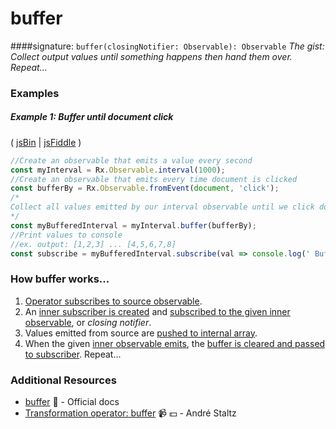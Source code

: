 # buffer
####signature: `buffer(closingNotifier: Observable): Observable`
*The gist: Collect output values until something happens then hand them over. Repeat...*

### Examples

##### Example 1: Buffer until document click

( [jsBin](http://jsbin.com/fazimarajo/edit?js,console,output) | [jsFiddle](https://jsfiddle.net/btroncone/7451s67k/) )

```js
//Create an observable that emits a value every second
const myInterval = Rx.Observable.interval(1000);
//Create an observable that emits every time document is clicked
const bufferBy = Rx.Observable.fromEvent(document, 'click');
/*
Collect all values emitted by our interval observable until we click document. This will cause the bufferBy Observable to emit a value, satisfying the buffer. Pass us all collected values since last buffer as an array.
*/
const myBufferedInterval = myInterval.buffer(bufferBy);
//Print values to console
//ex. output: [1,2,3] ... [4,5,6,7,8]
const subscribe = myBufferedInterval.subscribe(val => console.log(' Buffered Values:', val));
```

### How buffer works...
1. [Operator subscribes to source observable](https://github.com/ReactiveX/rxjs/blob/master/src/operator/buffer.ts#L55).
2. An [inner subscriber is created](https://github.com/ReactiveX/rxjs/blob/master/src/util/subscribeToResult.ts#L21) and [subscribed to the given inner observable](https://github.com/ReactiveX/rxjs/blob/master/src/util/subscribeToResult.ts#L33), or *closing notifier*.
3. Values emitted from source are [pushed to internal array](https://github.com/ReactiveX/rxjs/blob/master/src/operator/buffer.ts#L73).
4. When the given [inner observable emits](https://github.com/ReactiveX/rxjs/blob/master/src/InnerSubscriber.ts#L17), the [buffer is cleared and passed to subscriber](https://github.com/ReactiveX/rxjs/blob/master/src/operator/buffer.ts#L76-L82). Repeat...

### Additional Resources
* [buffer](http://reactivex.io/rxjs/class/es6/Observable.js~Observable.html#instance-method-buffer) :newspaper: - Official docs
* [Transformation operator: buffer](https://egghead.io/lessons/rxjs-transformation-operator-buffer?course=rxjs-beyond-the-basics-operators-in-depth) :video_camera: :dollar: - André Staltz
